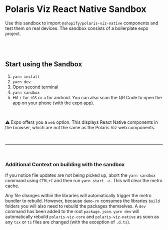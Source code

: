# Polaris Viz React Native Sandbox

Use this sandbox to import `@shopify/polaris-viz-native` components and test them on real devices. The sandbox consists of a boilerplate expo project.

<br/>
<br/>

## Start using the Sandbox

1. `yarn install`
2. `yarn dev`
3. Open second terminal
4. `yarn sandbox`
6. Hit `i` for `iOS` or `a` for android. You can also scan the QR Code to open the app on your phone (with the expo app).

<br>

⚠️ Expo offers you a `web` option. This displays React Native components in the browser, which are not the same as the Polaris Viz web components.

<br/>
<hr/>
<br/>

### Additional Context on building with the sandbox

If you notice file updates are not being picked up, abort the `yarn sandbox` command using `CTRL+C` and then run `yarn start -c`. This will clear the metro cache.

Any file changes within the libraries will automatically trigger the metro bundler to rebuild. However, because `demo-rn` consumes the libraries `build` folders you will also need to rebuild the packages themselves. A `dev` command has been added to the root `package.json`. `yarn dev` will automatically rebuild `polaris-viz-core` and `polaris-viz-native` as soon as any `tsx` or `ts` files are changed (with the exception of `.d.ts`).
